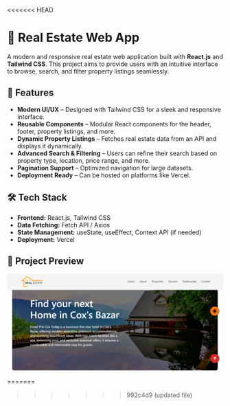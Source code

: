 <<<<<<< HEAD
# 🏡 Real Estate Web App

A modern and responsive real estate web application built with **React.js** and **Tailwind CSS**. This project aims to provide users with an intuitive interface to browse, search, and filter property listings seamlessly.

## 🚀 Features

- **Modern UI/UX** – Designed with Tailwind CSS for a sleek and responsive interface.
- **Reusable Components** – Modular React components for the header, footer, property listings, and more.
- **Dynamic Property Listings** – Fetches real estate data from an API and displays it dynamically.
- **Advanced Search & Filtering** – Users can refine their search based on property type, location, price range, and more.
- **Pagination Support** – Optimized navigation for large datasets.
- **Deployment Ready** – Can be hosted on platforms like Vercel.

## 🛠️ Tech Stack

- **Frontend:** React.js, Tailwind CSS
- **Data Fetching:** Fetch API / Axios
- **State Management:** useState, useEffect, Context API (if needed)
- **Deployment:** Vercel
  
## 📸 Project Preview

![Real Estate App Preview](public/realEstate.png)

=======
>>>>>>> 992c4d9 (updated file)
